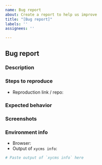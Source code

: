 ```yaml
---
name: Bug report
about: Create a report to help us improve
title: "[Bug report]"
labels: ''
assignees: ''

---
```


<!-- Please fill in relevant information as much as possible. That would be helpful to locate the problem and save us each other's time -->

<!-- If some fields are irrelevant or you are not sure, remove it or mark it as "not related" / not sure" -->

<!-- If you don't follow the template and not providing valid infomation, we'll close your issue without further reply -->

## Bug report

### Description

<!-- A clear and concise description of what the bug is. -->

### Steps to reproduce

<!-- Steps to reproduce the behavior -->

- Reproduction link / repo:

### Expected behavior

<!-- A clear and concise description of what you expected to happen. -->

### Screenshots

<!-- If applicable, add screenshots to help explain your problem. -->

### Environment info

- Browser:
- Output of `xycms info`:

```bash
# Paste output of `xycms info` here
```
